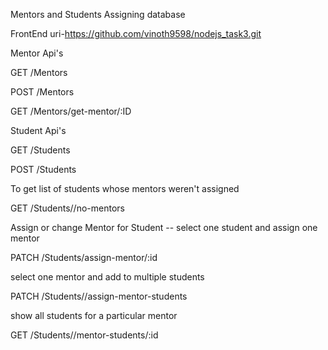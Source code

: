 Mentors and Students Assigning database

FrontEnd uri-https://github.com/vinoth9598/nodejs_task3.git

Mentor Api's

GET         /Mentors

POST         /Mentors

GET         /Mentors/get-mentor/:ID 


Student Api's

GET           /Students 

POST          /Students 

To get list of students whose mentors weren't assigned

GET           /Students//no-mentors

Assign or change Mentor for Student -- select one student and assign one mentor

PATCH         /Students/assign-mentor/:id

select one mentor and add to multiple students

PATCH      /Students//assign-mentor-students

show all students for a particular mentor 

GET       /Students//mentor-students/:id
